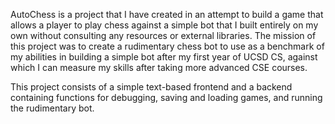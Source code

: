 AutoChess is a project that I have created in an attempt to build a game that allows a 
player to play chess against a simple bot that I built entirely on my own without consulting any
resources or external libraries. The mission of this project was to create a rudimentary chess bot
to use as a benchmark of my abilities in building a simple bot after my first year of UCSD CS, 
against which I can measure my skills after taking more advanced CSE courses.  

This project consists of a simple text-based frontend and a backend containing functions for 
debugging, saving and loading games, and running the rudimentary bot. 

